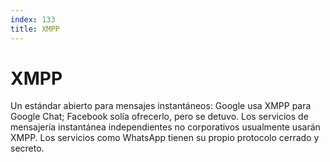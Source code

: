 ```yaml
---
index: 133
title: XMPP
---
```

# XMPP 

Un estándar abierto para mensajes instantáneos: Google usa XMPP para Google Chat; Facebook solía ofrecerlo, pero se detuvo. Los servicios de mensajería instantánea independientes no corporativos usualmente usarán XMPP. Los servicios como WhatsApp tienen su propio protocolo cerrado y secreto.